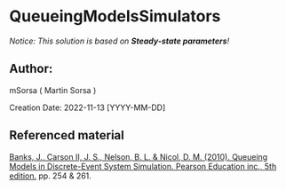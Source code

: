 # QueueingModelsSimulators

*Notice: This solution is based on **Steady-state parameters**!*

## Author:
mSorsa ( Martin Sorsa ) 

Creation Date: 2022-11-13 [YYYY-MM-DD]


## Referenced material
[Banks, J., Carson II, J. S., Nelson, B. L. & Nicol, D. M. (2010). Queueing Models in Discrete-Event System Simulation. Pearson Education inc., 5th edition.](https://github.com/mSorsa/QueueingModelsSimulators/blob/master/M1%20%5BLecture%5D%20Queueing%20Models%20-%20Reading.pdf) pp. 254 & 261.
